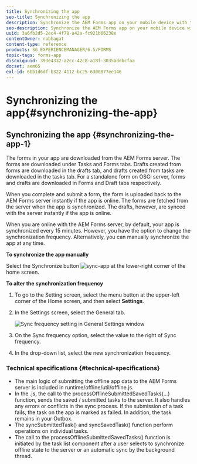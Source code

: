 ```yaml
---
title: Synchronizing the app
seo-title: Synchronizing the app
description: Synchronize the AEM Forms app on your mobile device with the AEM Forms server.
seo-description: Synchronize the AEM Forms app on your mobile device with the AEM Forms server.
uuid: 3a6fb2d5-2ec4-4f78-a42a-fc921b66238e
contentOwner: robhagat
content-type: reference
products: SG_EXPERIENCEMANAGER/6.5/FORMS
topic-tags: forms-app
discoiquuid: 393e4332-a2cc-42c8-a18f-3035addbcfaa
docset: aem65
exl-id: 6bb1d6df-b322-4112-bc25-6300877ee146
---
```

# Synchronizing the app{#synchronizing-the-app}

## Synchronizing the app {#synchronizing-the-app-1}

The forms in your app are downloaded from the AEM Forms server. The forms are downloaded under Tasks and Forms tabs. Drafts created from forms are downloaded in the drafts tab, and drafts created from tasks are downloaded in the tasks tab. For a standalone form on OSGi server, forms and drafts are downloaded in Forms and Draft tabs respectively.

When you complete and submit a form, the form is uploaded back to the AEM Forms server instantly if the app is online. The forms are fetched from the server when the app is synchronized. The drafts, however, are synced with the server instantly if the app is online.

When you are online with the AEM Forms server, by default, your app is synchronized every 15 minutes. However, you have the option to change the synchronization frequency. Alternatively, you can manually synchronize the app at any time.

**To synchronize the app manually**

Select the Synchronize button ![sync-app](assets/sync-app.png) at the lower-right corner of the home screen.

**To alter the synchronization frequency**

1. To go to the Setting screen, select the menu button at the upper-left corner of the Home screen, and then select **Settings**.
1. In the Settings screen, select the General tab.

   ![Sync frequency setting in General Settings window](assets/gen-settings-2.png)

1. On the Sync frequency option, select the value to the right of Sync frequency.
1. In the drop-down list, select the new synchronization frequency.

### Technical specifications {#technical-specifications}

* The main logic of submitting the offline app data to the AEM Forms server is included in runtime/offline/util/offline.js.
* In the .js, the call to the processOfflineSubmittedSavedTasks(...) function, sends the saved / submitted tasks to the server. It also handles any errors or conflicts in the sync process. If the submission of a task fails, the task on the app is marked as failed. In addition, the task remains in your Outbox.
* The syncSubmittedTask() and syncSavedTask() function perform operations on individual tasks.
* The call to the processOfflineSubmittedSavedTasks() function is initiated by the task list component after a user selects to synchronize offline state to the server or an automatic sync by the background thread.
